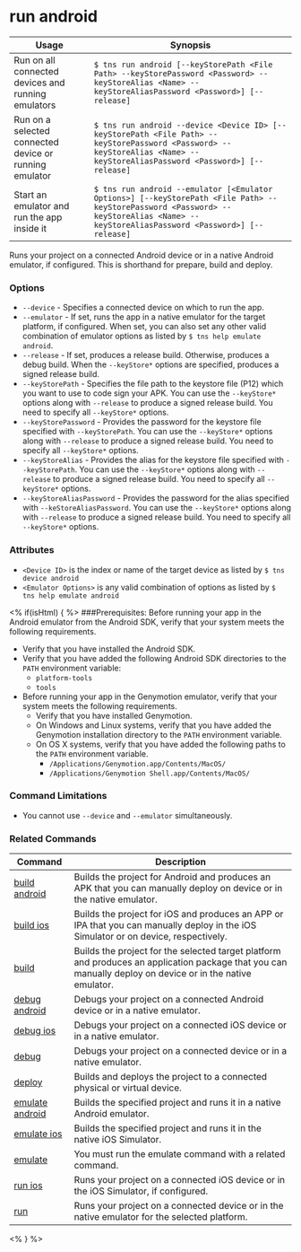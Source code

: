 run android
==========

Usage | Synopsis
---|---
Run on all connected devices and running emulators | `$ tns run android [--keyStorePath <File Path> --keyStorePassword <Password> --keyStoreAlias <Name> --keyStoreAliasPassword <Password>] [--release]`
Run on a selected connected device or running emulator | `$ tns run android --device <Device ID> [--keyStorePath <File Path> --keyStorePassword <Password> --keyStoreAlias <Name> --keyStoreAliasPassword <Password>] [--release]`
Start an emulator and run the app inside it | `$ tns run android --emulator [<Emulator Options>] [--keyStorePath <File Path> --keyStorePassword <Password> --keyStoreAlias <Name> --keyStoreAliasPassword <Password>] [--release]`

Runs your project on a connected Android device or in a native Android emulator, if configured. This is shorthand for prepare, build and deploy.

### Options
* `--device` - Specifies a connected device on which to run the app. 
* `--emulator` - If set, runs the app in a native emulator for the target platform, if configured. When set, you can also set any other valid combination of emulator options as listed by `$ tns help emulate android`. 
* `--release` - If set, produces a release build. Otherwise, produces a debug build. When the `--keyStore*` options are specified, produces a signed release build.
* `--keyStorePath` - Specifies the file path to the keystore file (P12) which you want to use to code sign your APK. You can use the `--keyStore*` options along with `--release` to produce a signed release build. You need to specify all `--keyStore*` options.
* `--keyStorePassword` - Provides the password for the keystore file specified with `--keyStorePath`. You can use the `--keyStore*` options along with `--release` to produce a signed release build. You need to specify all `--keyStore*` options.
* `--keyStoreAlias` - Provides the alias for the keystore file specified with `--keyStorePath`. You can use the `--keyStore*` options along with `--release` to produce a signed release build. You need to specify all `--keyStore*` options.
* `--keyStoreAliasPassword` - Provides the password for the alias specified with `--keStoreAliasPassword`. You can use the `--keyStore*` options along with `--release` to produce a signed release build. You need to specify all `--keyStore*` options.

### Attributes
* `<Device ID>` is the index or name of the target device as listed by `$ tns device android`
* `<Emulator Options>` is any valid combination of options as listed by `$ tns help emulate android`

<% if(isHtml) { %> 
###Prerequisites:
Before running your app in the Android emulator from the Android SDK, verify that your system meets the following requirements.
* Verify that you have installed the Android SDK.
* Verify that you have added the following Android SDK directories to the `PATH` environment variable:
    * `platform-tools`
    * `tools`
* Before running your app in the Genymotion emulator, verify that your system meets the following requirements.
    * Verify that you have installed Genymotion.
	* On Windows and Linux systems, verify that you have added the Genymotion installation directory to the `PATH` environment variable.
	* On OS X systems, verify that you have added the following paths to the `PATH` environment variable.
        * `/Applications/Genymotion.app/Contents/MacOS/`
        * `/Applications/Genymotion Shell.app/Contents/MacOS/`

### Command Limitations

* You cannot use `--device` and `--emulator` simultaneously.

### Related Commands

Command | Description
----------|----------
[build android](build-android.html) | Builds the project for Android and produces an APK that you can manually deploy on device or in the native emulator.
[build ios](build-ios.html) | Builds the project for iOS and produces an APP or IPA that you can manually deploy in the iOS Simulator or on device, respectively.
[build](build.html) | Builds the project for the selected target platform and produces an application package that you can manually deploy on device or in the native emulator.
[debug android](debug-android.html) | Debugs your project on a connected Android device or in a native emulator.
[debug ios](debug-ios.html) | Debugs your project on a connected iOS device or in a native emulator.
[debug](debug.html) | Debugs your project on a connected device or in a native emulator.
[deploy](deploy.html) | Builds and deploys the project to a connected physical or virtual device.
[emulate android](emulate-android.html) | Builds the specified project and runs it in a native Android emulator.
[emulate ios](emulate-ios.html) | Builds the specified project and runs it in the native iOS Simulator.
[emulate](emulate.html) | You must run the emulate command with a related command.
[run ios](run-ios.html) | Runs your project on a connected iOS device or in the iOS Simulator, if configured.
[run](run.html) | Runs your project on a connected device or in the native emulator for the selected platform.
<% } %>